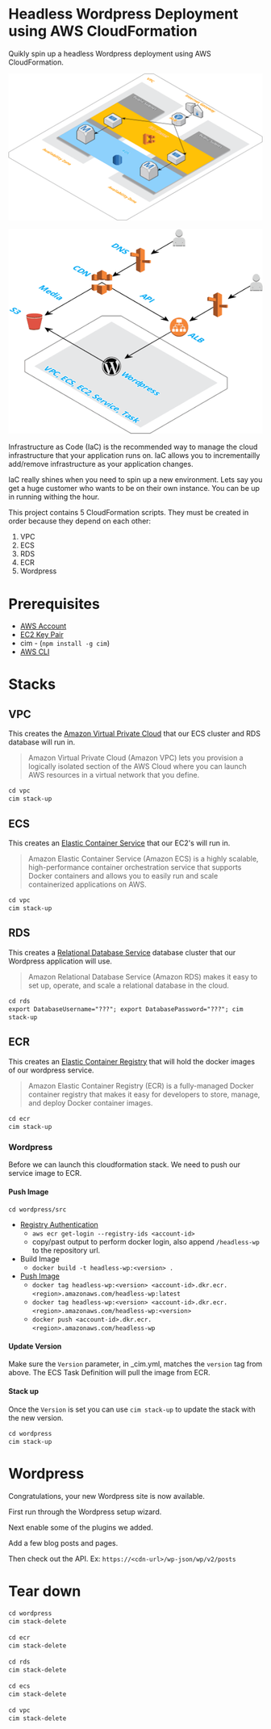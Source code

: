# Headless Wordpress Deployment using AWS CloudFormation
Quikly spin up a headless Wordpress deployment using AWS CloudFormation.

[![](diagram1.png)](diagram1.png)


[![](diagram2.png)](diagram2.png)

Infrastructure as Code (IaC) is the recommended way to manage the cloud infrastructure that your
application runs on.  IaC allows you to incrementailly add/remove infrastructure as your application changes.

IaC really shines when you need to spin up a new environment.  Lets say you get a huge customer who wants
to be on their own instance.  You can be up in running withing the hour.

This project contains 5 CloudFormation scripts.  They must be created in order because they depend on each other:
1. VPC
2. ECS
3. RDS
4. ECR
5. Wordpress

# Prerequisites
- [AWS Account](https://aws.amazon.com/)
- [EC2 Key Pair](https://console.aws.amazon.com/ec2/v2/home)
- cim - (`npm install -g cim`)
- [AWS CLI](https://docs.aws.amazon.com/cli/latest/userguide/installing.html) 


# Stacks

## VPC
This creates the [Amazon Virtual Private Cloud](https://aws.amazon.com/vpc/) that our ECS cluster and RDS database will run in.  
> Amazon Virtual Private Cloud (Amazon VPC) lets you provision a logically isolated section of the AWS Cloud where you can launch AWS resources in a virtual network that you define. 
```
cd vpc
cim stack-up
```

## ECS
This creates an [Elastic Container Service](https://aws.amazon.com/ecs/) that our EC2's will run in.
> Amazon Elastic Container Service (Amazon ECS) is a highly scalable, high-performance container orchestration service that supports Docker containers and allows you to easily run and scale containerized applications on AWS.
```
cd vpc
cim stack-up
```

## RDS
This creates a [Relational Database Service](https://aws.amazon.com/rds/) database cluster that our Wordpress application will use.
> Amazon Relational Database Service (Amazon RDS) makes it easy to set up, operate, and scale a relational database in the cloud.
```
cd rds
export DatabaseUsername="???"; export DatabasePassword="???"; cim stack-up
```

## ECR
This creates an [Elastic Container Registry](https://aws.amazon.com/ecr/) that will hold the docker images of our wordpress service.
> Amazon Elastic Container Registry (ECR) is a fully-managed Docker container registry that makes it easy for developers to store, manage, and deploy Docker container images.
```
cd ecr
cim stack-up
```

### Wordpress
Before we can launch this cloudformation stack.  We need to push our service image to ECR.
#### Push Image
```
cd wordpress/src
```
- [Registry Authentication](http://docs.aws.amazon.com/AmazonECR/latest/userguide/Registries.html#registry_auth)
  - `aws ecr get-login --registry-ids <account-id>`
  - copy/past output to perform docker login,  also append `/headless-wp` to the repository url.
- Build Image
  - `docker build -t headless-wp:<version> .`
- [Push Image](http://docs.aws.amazon.com/AmazonECR/latest/userguide/docker-push-ecr-image.html)
  - `docker tag headless-wp:<version> <account-id>.dkr.ecr.<region>.amazonaws.com/headless-wp:latest`
  - `docker tag headless-wp:<version> <account-id>.dkr.ecr.<region>.amazonaws.com/headless-wp:<version>`
  - `docker push <account-id>.dkr.ecr.<region>.amazonaws.com/headless-wp`

#### Update Version
Make sure the `Version` parameter, in _cim.yml, matches the `version` tag from above.  The ECS Task Definition will pull the image from ECR.

#### Stack up
Once the `Version` is set you can use `cim stack-up` to update the stack with the new version.

```
cd wordpress
cim stack-up
```

# Wordpress
Congratulations, your new Wordpress site is now available.  

First run through the Wordpress setup wizard.

Next enable some of the plugins we added.

Add a few blog posts and pages.

Then check out the API. Ex: `https://<cdn-url>/wp-json/wp/v2/posts`

# Tear down
```
cd wordpress
cim stack-delete

cd ecr
cim stack-delete

cd rds
cim stack-delete

cd ecs
cim stack-delete

cd vpc
cim stack-delete
```
